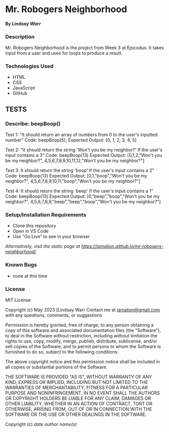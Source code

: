 # Mr. Robogers Neighborhood

#### By _**Lindsay Warr**_

### Description
Mr. Robogers Neighborhood is the project from Week 3 at Epicodus. It takes input from a user and uses for loops to produce a result.

### Technologies Used
* HTML
* CSS
* JavaScript
* GitHub

## TESTS
### Describe: beepBoop()
Test 1: "It should return an array of numbers from 0 to the user's inputted number"
Code: beepBoop(5);
Expected Output: [0, 1, 2, 3, 4, 5]
<!--
function beepBoop(numInput) {
    const beepBoopArray  = [];
    for (let i = 0; i <= numInput; i++){
      beepBoopArray.push(i);
    } return beepBoopArray;
  }
-->
Test 2: "It should return the string 'Won't you be my neighbor?' If the user's input contains a 3"
Code: beepBoop(13)
Expected Output: [0,1,2,"Won't you be my neighbor?", 4,5,6,7,8,9,10,11,12,"Won't you be my neighbor?"]
<!--
function beepBoop(numInput) {
  var beepBoopArray = [];

  for (let i = 0; i <= numInput; i++) {
    if (i.toString().includes("3")) {
      beepBoopArray.push("Won't you be my neighbor?");
    } else {
      beepBoopArray.push(i);
    }
  }
  if (beepBoopArray.includes(3)) {
    let index = beepBoopArray.indexOf(3);
    beepBoopArray.splice(index, 1);
  }
  return beepBoopArray;
}
-->
Test 3: It should return the string 'boop' If the user's input contains a 2"
Code: beepBoop(13)
Expected Output: [0,1,"boop","Won't you be my neighbor?", 4,5,6,7,8,9,10,11,"boop","Won't you be my neighbor?"]
<!--
function beepBoop(numInput) {
    const beepBoopArray = [];
    for (let i = 0; i <= numInput; i++) {
      if (i.toString().includes("3")) {
        beepBoopArray.push("Won't you be my neighbor?");
      } else if (i.toString().includes("2")) {
        beepBoopArray.push("boop");
      } else {
        beepBoopArray.push(i);
      }
    }
    return beepBoopArray;
  }
-->

Test 4: It should return the string 'beep' If the user's input contains a 1"
Code: beepBoop(13)
Expected Output: [0,"beep","boop","Won't you be my neighbor?", 4,5,6,7,8,9,"beep","beep","boop","Won't you be my neighbor?"]
<!--
function beepBoop(numInput) {
    const beepBoopArray = [];
    for (let i = 0; i <= numInput; i++) {
      if (i.toString().includes("3")) {
        beepBoopArray.push("Won't you be my neighbor?");
      } else if (i.toString().includes("2")) {
        beepBoopArray.push("boop");
      } else if (i.toString().includes("1")){
        beepBoopArray.push("beep")
      } else {
        beepBoopArray.push(i);
      }
    }
    return beepBoopArray;
  }
-->
### Setup/Installation Requirements 

* Clone this repository
* Open in VS Code 
* Use "Go Live" to see in your browser

_Alternatively, visit the static page at https://iamalion.github.io/mr-robogers-neighborhood/_

### Known Bugs

* none at this time

### License

MIT License

Copyright (c) May 2023 [Lindsay Warr
Contact me at iamalion@gmail.com with any questions, comments, or suggestions

Permission is hereby granted, free of charge, to any person obtaining a copy
of this software and associated documentation files (the "Software"), to deal
in the Software without restriction, including without limitation the rights
to use, copy, modify, merge, publish, distribute, sublicense, and/or sell
copies of the Software, and to permit persons to whom the Software is
furnished to do so, subject to the following conditions:

The above copyright notice and this permission notice shall be included in all
copies or substantial portions of the Software.

THE SOFTWARE IS PROVIDED "AS IS", WITHOUT WARRANTY OF ANY KIND, EXPRESS OR
IMPLIED, INCLUDING BUT NOT LIMITED TO THE WARRANTIES OF MERCHANTABILITY,
FITNESS FOR A PARTICULAR PURPOSE AND NONINFRINGEMENT. IN NO EVENT SHALL THE
AUTHORS OR COPYRIGHT HOLDERS BE LIABLE FOR ANY CLAIM, DAMAGES OR OTHER
LIABILITY, WHETHER IN AN ACTION OF CONTRACT, TORT OR OTHERWISE, ARISING FROM,
OUT OF OR IN CONNECTION WITH THE SOFTWARE OR THE USE OR OTHER DEALINGS IN THE
SOFTWARE.

Copyright (c) _date_ _author name(s)_
